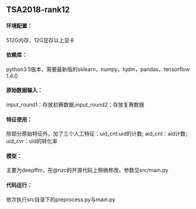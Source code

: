 ## TSA2018-rank12
#### 环境配置：
512G内存，12G显存以上显卡
#### 依赖库：
python3.5版本，需要最新版的sklearn，numpy，tqdm，pandas，tensorflow 1.4.0
#### 原始数据输入：
input_round1：存放初赛数据;input_round2：存放复赛数据
#### 特征使用：
除部分原始特征外，加了三个人工特征：uid_cnt:uid的计数; aid_cnt：aid计数; uid_cvr：uid的转化率
#### 模型：
主要为deepffm，在@nzc的开源代码上稍微修改，参数见src/main.py
#### 代码运行：
依次执行src目录下的preprocess.py与main.py

